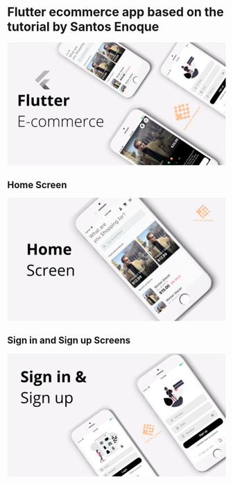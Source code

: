 # Flutter ecommerce app based on the tutorial by Santos Enoque

<img src="images/flutter_ecommerce.jpg">

## Home Screen
<img src="images/home.jpg">

## Sign in and Sign up Screens
<img src="images/sign.jpg">




